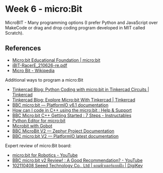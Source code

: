 # Week 6 - micro:Bit

MicroBIT - Many programming options (I prefer Python and JavaScript over MakeCode or drag and drop coding program developed in MIT called Scratch).

## References

* [Micro:bit Educational Foundation | micro:bit](https://microbit.org/)
* [iBIT-RacerE\_210626-re.pdf](https://inex.co.th/store/manual/eng/iBIT-RacerE\_210626-re.pdf)
* [Micro Bit - Wikipedia](https://en.wikipedia.org/wiki/Micro\_Bit)

Additional ways to program a micro:Bit

* [Tinkercad Blog: Python Coding with micro:bit in Tinkercad Circuits | Tinkercad](https://www.tinkercad.com/blog/python-coding-with-microbit-in-tinkercad-circuits)
* [Tinkercad Blog: Explore Micro:bit With Tinkercad | Tinkercad](https://www.tinkercad.com/blog/explore-microbit-with-tinkercad)
* [BBC micro:bit — PlatformIO v6.1 documentation](https://docs.platformio.org/en/stable/boards/nordicnrf51/bbcmicrobit.html)
* [How can I code in C++ using the micro:bit : Help & Support](https://support.microbit.org/support/solutions/articles/19000017961-how-can-i-code-in-c-using-the-micro-bit)
* [BBC Micro:bit C++ Getting Started : 7 Steps - Instructables](https://www.instructables.com/BBC-Microbit-C-Getting-Started/)
* [Python Editor for micro:bit](https://python.microbit.org/v/beta)
* [Microbit with Gobot](https://gobot.io/documentation/platforms/microbit/)
* [BBC MicroBit V2 — Zephyr Project Documentation](https://docs.zephyrproject.org/latest/boards/arm/bbc_microbit_v2/doc/index.html)
* [BBC micro:bit V2 — PlatformIO latest documentation](https://docs.platformio.org/en/latest/boards/nordicnrf52/bbcmicrobit_v2.html)

Expert review of micro:Bit board:

* [micro:bit for Robotics - YouTube](https://www.youtube.com/watch?v=iwaRidlm2RM&ab_channel=KevinMcAleer)
* [BBC micro:bit v2 Review! : A Good Recommendation? - YouTube](https://www.youtube.com/watch?v=QHiXLPorrF4&ab_channel=Robu.in)
* [102110408 Seeed Technology Co., Ltd | คอมพิวเตอร์แบบฝัง | DigiKey](https://www.digikey.co.th/th/products/detail/seeed-technology-co.,-ltd/102110408/16680580)



